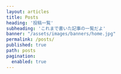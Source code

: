 ```yaml
---
layout: articles
title: Posts
heading: '投稿一覧'
subheading: 'これまで書いた記事の一覧だよ'
banner: "/assets/images/banners/home.jpg"
permalink: /posts/
published: true
path: posts
pagination: 
  enabled: true
---
```

